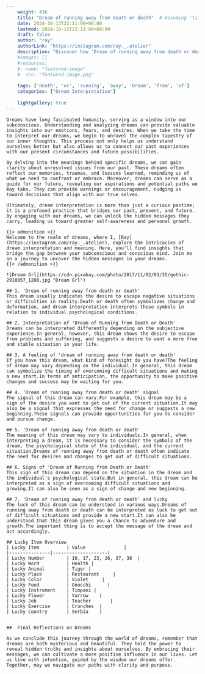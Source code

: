 ```yaml
---
    weight: 436
    title: "Dream of running away from death or death"  # Assuming 'title' column exists
    date: 2024-10-13T22:11:00+08:00
    lastmod: 2024-10-13T22:11:00+08:00
    draft: false
    author: "ray"
    authorLink: "https://instagram.com/ray._.atelier"
    description: "Discover how 'Dream of running away from death or death' can interpret your future and uncover its significant meanings in your life."
    #images: []
    #resources:
    #- name: "featured-image"
    #  src: "featured-image.png"
    
    tags: ['death', 'or', 'running', 'away', 'Dream', 'from', 'of']
    categories: ["Dream Interpretation"]
    
    lightgallery: true
---
```

    
    Dreams have long fascinated humanity, serving as a window into our subconscious. Understanding and analyzing dreams can provide valuable insights into our emotions, fears, and desires. When we take the time to interpret our dreams, we begin to unravel the complex tapestry of our inner thoughts. This process not only helps us understand ourselves better but also allows us to connect our past experiences with our present circumstances and future possibilities.
    
    By delving into the meanings behind specific dreams, we can gain clarity about unresolved issues from our past. These dreams often reflect our memories, traumas, and lessons learned, reminding us of what we need to confront or embrace. Moreover, dreams can serve as a guide for our future, revealing our aspirations and potential paths we may take. They can provide warnings or encouragement, nudging us toward decisions that align with our true selves.
    
    Ultimately, dream interpretation is more than just a curious pastime; it is a profound practice that bridges our past, present, and future. By engaging with our dreams, we can unlock the hidden messages they carry, leading us toward greater self-awareness and personal growth.
    
    {{< admonition >}}
    Welcome to the realm of dreams, where I, [Ray](https://instagram.com/ray._.atelier), explore the intricacies of dream interpretation and meaning. Here, you’ll find insights that bridge the gap between your subconscious and conscious mind. Join me on a journey to uncover the hidden messages in your dreams.
    {{< /admonition >}}
    
    ![Dream Grl](https://cdn.pixabay.com/photo/2017/11/02/03/35/gothic-2910057_1280.jpg "Dream Grl")
    
    ## 1. 'Dream of running away from death or death'
    This dream usually indicates the desire to escape negative situations or difficulties in reality.Death or death often symbolizes change and deformation, and dream interpretation interprets these symbols in relation to individual psychological conditions.
    
    ## 2. Interpretation of 'Dream of Running from Death or Death'
    Dreams can be interpreted differently depending on the subjective experience.In general, however, this dream shows the desire to escape from problems and suffering, and suggests a desire to want a more free and stable situation in your life.
    
    ## 3. A feeling of 'dream of running away from death or death'
    If you have this dream, what kind of foresight do you have?The feeling of dream may vary depending on the individual.In general, this dream can symbolize the timing of overcoming difficult situations and making a new start.In terms of anticipation, the opportunity to make positive changes and success may be waiting for you.
    
    ## 4. 'Dream of running away from death or death' signal
    The signal of this dream can vary.For example, this dream may be a sign of the desire you want to get out of the current situation.It may also be a signal that expresses the need for change or suggests a new beginning.These signals can provide opportunities for you to consider and pursue change.
    
    ## 5. 'Dream of running away from death or death'
    The meaning of this dream may vary to individuals.In general, when interpreting a dream, it is necessary to consider the symbols of the dream, the psychological state of the individual, and the current situation.Dreams of running away from death or death often indicate the need for desires and changes to get out of difficult situations.
    
    ## 6. Signs of 'Dream of Running from Death or Death'
    This sign of this dream can depend on the situation in the dream and the individual's psychological state.But in general, this dream can be interpreted as a sign of overcoming difficult situations and growing.It can also be seen as a sign of change and new beginning.
    
    ## 7. 'Dream of running away from death or death' and lucky
    The luck of this dream can be understood in various ways.Dreams of running away from death or death can be interpreted as luck to get out of difficult situations and provide a new start.It can also be understood that this dream gives you a chance to adventure and growth.The important thing is to accept the message of the dream and act accordingly.
    
    ## Lucky Item Overview
    | Lucky Item          | Value              |
    |---------------|--------------------|
    | Lucky Number        | 10, 17, 23, 26, 37, 38  |
    | Lucky Word          | Health |
    | Lucky Animal        | Tiger |
    | Lucky Place         | Restaurant     |
    | Lucky Color         | Violet     |
    | Lucky Food          | Gnocchi      |
    | Lucky Instrument    | Timpani |
    | Lucky Flower        | Yarrow    |
    | Lucky Job           | Teacher       |
    | Lucky Exercise      | Crunches  |
    | Lucky Country       | Serbia    |
    
    
    ##  Final Reflections on Dreams
    
    As we conclude this journey through the world of dreams, remember that dreams are both mysterious and beautiful. They hold the power to reveal hidden truths and insights about ourselves. By embracing their messages, we can cultivate a more positive influence in our lives. Let us live with intention, guided by the wisdom our dreams offer. Together, may we navigate our paths with clarity and purpose.
    